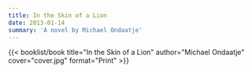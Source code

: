 ```yaml
---
title: In the Skin of a Lion
date: 2013-01-14
summary: 'A novel by Michael Ondaatje'
---
```


{{< booklist/book
title="In the Skin of a Lion"
author="Michael Ondaatje"
cover="cover.jpg"
format="Print" >}}
